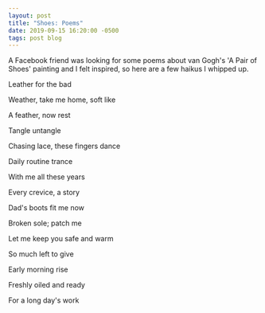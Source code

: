 ```yaml
---
layout: post
title: "Shoes: Poems"
date: 2019-09-15 16:20:00 -0500
tags: post blog
---
```


A Facebook friend was looking for some poems about van Gogh's 'A Pair of Shoes' painting and I felt inspired, so here are a few haikus I whipped up.

Leather for the bad

Weather, take me home, soft like

A feather, now rest


Tangle untangle

Chasing lace, these fingers dance

Daily routine trance


With me all these years

Every crevice, a story

Dad's boots fit me now


Broken sole; patch me

Let me keep you safe and warm

So much left to give


Early morning rise

Freshly oiled and ready

For a long day's work

